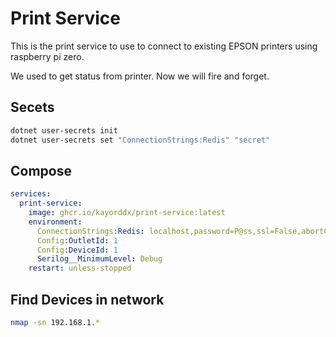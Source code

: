 # Print Service

This is the print service to use to connect to existing EPSON printers using raspberry pi zero.

We used to get status from printer. Now we will fire and forget.

## Secets

```bash
dotnet user-secrets init
dotnet user-secrets set "ConnectionStrings:Redis" "secret" 
```

## Compose

```yaml
services:
  print-service:
    image: ghcr.io/kayorddx/print-service:latest
    environment:
      ConnectionStrings:Redis: localhost,password=P@ss,ssl=False,abortConnect=False
      Config:OutletId: 1
      Config:DeviceId: 1
      Serilog__MinimumLevel: Debug
    restart: unless-stopped
```

## Find Devices in network

```bash
nmap -sn 192.168.1.*
```
